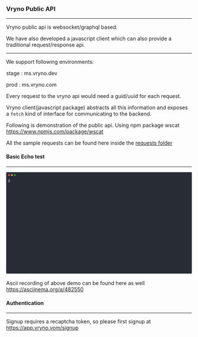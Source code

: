 ### Vryno Public API

---

Vryno public api is websocket/graphql based. 

We have also developed a javascript client which can also provide a traditional request/response api.

---

We support following environments:

stage : ms.vryno.dev

prod : ms.vryno.com

Every request to the vryno api would need a guid/uuid for each request. 

Vryno client(javascript package) abstracts all this information and exposes a `fetch` kind of interface for communicating to the backend. 

Following is demonstration of the public api. Using npm package wscat https://www.npmjs.com/package/wscat

All the sample requests can be found here inside the [requests folder](https://github.com/vryno/api-docs/tree/gh-pages)

#### Basic Echo test

---

[![basic_setup](basic_echo_test.svg)](https://asciinema.org/a/482550)

Ascii recording of above demo can be found here as well https://asciinema.org/a/482550

#### Authentication

---

Signup requires a recaptcha token, so please first signup at https://app.vryno.vom/signup
